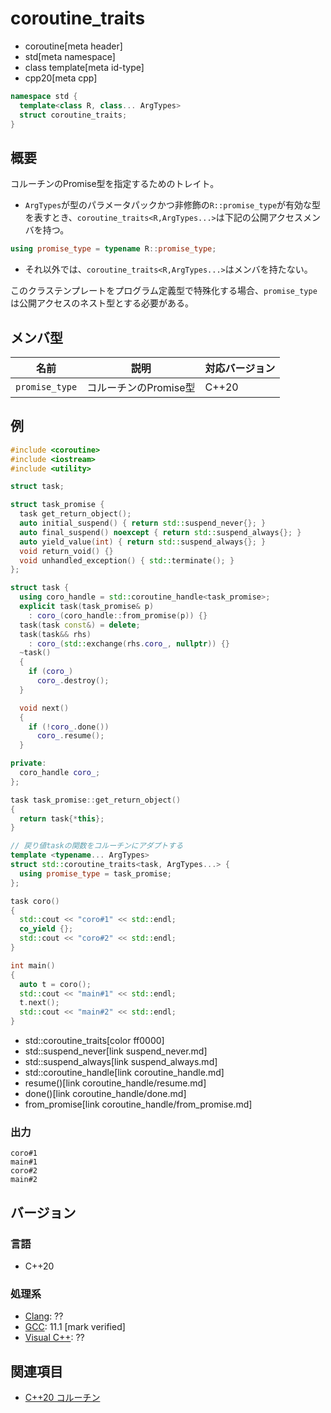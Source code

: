# coroutine_traits
* coroutine[meta header]
* std[meta namespace]
* class template[meta id-type]
* cpp20[meta cpp]

```cpp
namespace std {
  template<class R, class... ArgTypes>
  struct coroutine_traits;
}
```

## 概要
コルーチンのPromise型を指定するためのトレイト。

- `ArgTypes`が型のパラメータパックかつ非修飾の`R::promise_type`が有効な型を表すとき、`coroutine_traits<R,ArgTypes...>`は下記の公開アクセスメンバを持つ。
```cpp
using promise_type = typename R::promise_type;
```

- それ以外では、`coroutine_traits<R,ArgTypes...>`はメンバを持たない。

このクラステンプレートをプログラム定義型で特殊化する場合、`promise_type`は公開アクセスのネスト型とする必要がある。


## メンバ型

| 名前            | 説明           | 対応バージョン |
|-----------------|----------------|----------------|
| `promise_type` | コルーチンのPromise型 | C++20 |

## 例
```cpp example
#include <coroutine>
#include <iostream>
#include <utility>

struct task;

struct task_promise {
  task get_return_object();
  auto initial_suspend() { return std::suspend_never{}; }
  auto final_suspend() noexcept { return std::suspend_always{}; }
  auto yield_value(int) { return std::suspend_always{}; }
  void return_void() {}
  void unhandled_exception() { std::terminate(); }
};

struct task {
  using coro_handle = std::coroutine_handle<task_promise>;
  explicit task(task_promise& p)
    : coro_(coro_handle::from_promise(p)) {}
  task(task const&) = delete;
  task(task&& rhs)
    : coro_(std::exchange(rhs.coro_, nullptr)) {}
  ~task()
  {
    if (coro_)
      coro_.destroy();
  }

  void next()
  {
    if (!coro_.done())
      coro_.resume();
  }

private:
  coro_handle coro_;
};

task task_promise::get_return_object()
{
  return task{*this};
}

// 戻り値taskの関数をコルーチンにアダプトする
template <typename... ArgTypes>
struct std::coroutine_traits<task, ArgTypes...> {
  using promise_type = task_promise;
};

task coro()
{
  std::cout << "coro#1" << std::endl;
  co_yield {};
  std::cout << "coro#2" << std::endl;
}

int main()
{
  auto t = coro();
  std::cout << "main#1" << std::endl;
  t.next();
  std::cout << "main#2" << std::endl;
}
```
* std::coroutine_traits[color ff0000]
* std::suspend_never[link suspend_never.md]
* std::suspend_always[link suspend_always.md]
* std::coroutine_handle[link coroutine_handle.md]
* resume()[link coroutine_handle/resume.md]
* done()[link coroutine_handle/done.md]
* from_promise[link coroutine_handle/from_promise.md]

### 出力
```
coro#1
main#1
coro#2
main#2
```


## バージョン
### 言語
- C++20

### 処理系
- [Clang](/implementation.md#clang): ??
- [GCC](/implementation.md#gcc): 11.1 [mark verified]
- [Visual C++](/implementation.md#visual_cpp): ??


## 関連項目
- [C++20 コルーチン](/lang/cpp20/coroutines.md)
